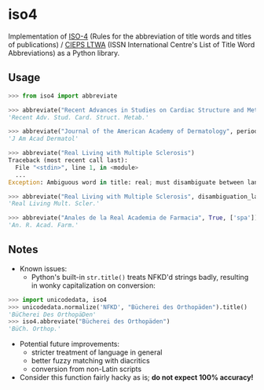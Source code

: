 # iso4

Implementation of [ISO-4](https://www.iso.org/standard/3569.html) (Rules for the abbreviation of title words and titles of publications) / [CIEPS LTWA](http://www.issn.org/services/online-services/access-to-the-ltwa/) (ISSN International Centre's List of Title Word Abbreviations) as a Python library.

## Usage

```python
>>> from iso4 import abbreviate

>>> abbreviate("Recent Advances in Studies on Cardiac Structure and Metabolism")
'Recent Adv. Stud. Card. Struct. Metab.'

>>> abbreviate("Journal of the American Academy of Dermatology", periods=False)
'J Am Acad Dermatol'

>>> abbreviate("Real Living with Multiple Sclerosis")
Traceback (most recent call last):
  File "<stdin>", line 1, in <module>
  ...
Exception: Ambiguous word in title: real; must disambiguate between langs: eng, fre, spa

>>> abbreviate("Real Living with Multiple Sclerosis", disambiguation_langs=['eng'])
'Real Living Mult. Scler.'

>>> abbreviate("Anales de la Real Academia de Farmacia", True, ['spa'])
'An. R. Acad. Farm.'
```

## Notes

* Known issues:
  * Python's built-in `str.title()` treats NFKD'd strings badly, resulting in wonky capitalization on conversion:
```python
>>> import unicodedata, iso4
>>> unicodedata.normalize('NFKD', "Bücherei des Orthopäden").title()
'BüCherei Des OrthopäDen'
>>> iso4.abbreviate("Bücherei des Orthopäden")
'BüCh. Orthop.'
```
* Potential future improvements:
  * stricter treatment of language in general
  * better fuzzy matching with diacritics
  * conversion from non-Latin scripts
* Consider this function fairly hacky as is; **do not expect 100% accuracy!**
